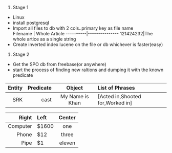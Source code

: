 1.  Stage 1 

  - Linux
  - install postgresql
  - Import all files to db with 2 cols..primary key as file name   
  Filename | Whole Article
  ----------|---------------
  121424232|The whole artice as a single string
  - Create inverted index lucene on the file or db whichever is faster(easy)
   
1. Stage 2

  - Get the SPO db from freebase(or anywhere)
  - start the process of finding new raltions and dumping it with the known predicate  
  
Entity|Predicate|Object|List of Phrases
-----:|--------:|:-----:|:---------------
SRK|cast|My Name is Khan|[Acted in,Shooted for,Worked in]

Right     | Left   | Center 
---------:| :----- |:-----:
Computer  |  $1600 | one
Phone     |    $12 | three
Pipe      |     $1 | eleven